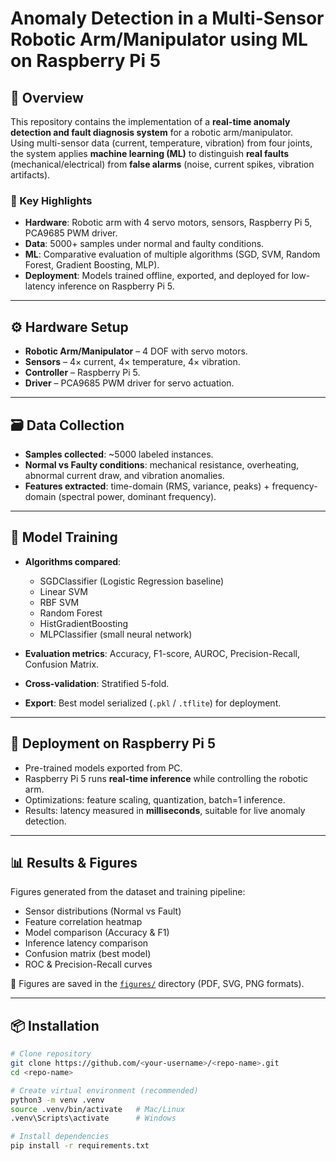 # Anomaly Detection in a Multi-Sensor Robotic Arm/Manipulator using ML on Raspberry Pi 5

## 📌 Overview
This repository contains the implementation of a **real-time anomaly detection and fault diagnosis system** for a robotic arm/manipulator.  
Using multi-sensor data (current, temperature, vibration) from four joints, the system applies **machine learning (ML)** to distinguish **real faults** (mechanical/electrical) from **false alarms** (noise, current spikes, vibration artifacts).

### 🔑 Key Highlights
- **Hardware**: Robotic arm with 4 servo motors, sensors, Raspberry Pi 5, PCA9685 PWM driver.  
- **Data**: 5000+ samples under normal and faulty conditions.  
- **ML**: Comparative evaluation of multiple algorithms (SGD, SVM, Random Forest, Gradient Boosting, MLP).  
- **Deployment**: Models trained offline, exported, and deployed for low-latency inference on Raspberry Pi 5.  

---

## ⚙️ Hardware Setup
- **Robotic Arm/Manipulator** – 4 DOF with servo motors.  
- **Sensors** – 4× current, 4× temperature, 4× vibration.  
- **Controller** – Raspberry Pi 5.  
- **Driver** – PCA9685 PWM driver for servo actuation.  

---

## 🗃️ Data Collection
- **Samples collected**: ~5000 labeled instances.  
- **Normal vs Faulty conditions**: mechanical resistance, overheating, abnormal current draw, and vibration anomalies.  
- **Features extracted**: time-domain (RMS, variance, peaks) + frequency-domain (spectral power, dominant frequency).  

---

## 🤖 Model Training
- **Algorithms compared**:  
  - SGDClassifier (Logistic Regression baseline)  
  - Linear SVM  
  - RBF SVM  
  - Random Forest  
  - HistGradientBoosting  
  - MLPClassifier (small neural network)  

- **Evaluation metrics**: Accuracy, F1-score, AUROC, Precision-Recall, Confusion Matrix.  
- **Cross-validation**: Stratified 5-fold.  
- **Export**: Best model serialized (`.pkl` / `.tflite`) for deployment.  

---

## 🚀 Deployment on Raspberry Pi 5
- Pre-trained models exported from PC.  
- Raspberry Pi 5 runs **real-time inference** while controlling the robotic arm.  
- Optimizations: feature scaling, quantization, batch=1 inference.  
- Results: latency measured in **milliseconds**, suitable for live anomaly detection.  

---

## 📊 Results & Figures
Figures generated from the dataset and training pipeline:  
- Sensor distributions (Normal vs Fault)  
- Feature correlation heatmap  
- Model comparison (Accuracy & F1)  
- Inference latency comparison  
- Confusion matrix (best model)  
- ROC & Precision-Recall curves  

📂 Figures are saved in the [`figures/`](figures/) directory (PDF, SVG, PNG formats).  

---

## 📦 Installation
```bash
# Clone repository
git clone https://github.com/<your-username>/<repo-name>.git
cd <repo-name>

# Create virtual environment (recommended)
python3 -m venv .venv
source .venv/bin/activate   # Mac/Linux
.venv\Scripts\activate      # Windows

# Install dependencies
pip install -r requirements.txt

